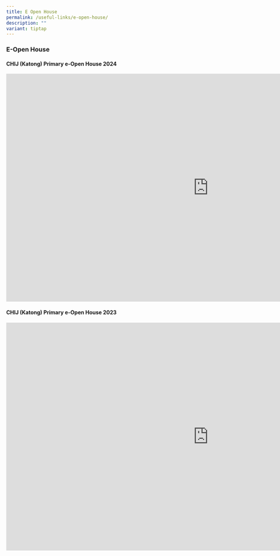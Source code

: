 ```yaml
---
title: E Open House
permalink: /useful-links/e-open-house/
description: ""
variant: tiptap
---
```

<h3>E-Open House</h3>
<h4>CHIJ (Katong) Primary e-Open House 2024</h4>
<p></p>
<div class="iframe-wrapper">
<iframe height="608" width="1080" allowfullscreen="true" frameborder="0" src="https://player.vimeo.com/video/953009143?badge=0&amp;autopause=0&amp;player_id=0&amp;app_id=58479"></iframe>
</div>
<h4>CHIJ (Katong) Primary e-Open House 2023</h4>
<p></p>
<div class="iframe-wrapper">
<iframe height="608" width="1080" allowfullscreen="true" frameborder="0" src="https://player.vimeo.com/video/953044239?badge=0&amp;autopause=0&amp;player_id=0&amp;app_id=58479"></iframe>
</div>
<h4></h4>
<p></p>
<p></p>
<p>
<br>
<br>
<br>
<br>
<br>
</p>
<p></p>
<p></p>
<p></p>
<p>
<br>
<br>
<br>
<br>
<br>
</p>